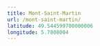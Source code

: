 ```yaml
---
title: Mont-Saint-Martin
url: /mont-saint-martin/
latitude: 49.544599700000006
longitude: 5.7808004
---
```

